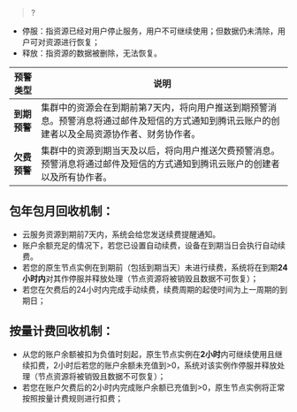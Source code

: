 >?
- 停服：指资源已经对用户停止服务，用户不可继续使用；但数据仍未清除，用户可对资源进行恢复；
- 释放：指资源的数据被删除，无法恢复。




| 预警类型     | 说明                                                         |
| ------------ | ------------------------------------------------------------ |
| **到期预警** | 集群中的资源会在到期前第7天内，将向用户推送到期预警消息。预警消息将通过邮件及短信的方式通知到腾讯云账户的创建者以及全局资源协作者、财务协作者。 |
| **欠费预警** | 集群中的资源到期当天及以后，将向用户推送欠费预警消息。预警消息将通过邮件及短信的方式通知到腾讯云账户的创建者以及所有协作者。 |


## 包年包月回收机制：
- 云服务资源到期前7天内，系统会给您发送续费提醒通知。
- 账户余额充足的情况下，若您已设置自动续费，设备在到期当日会执行自动续费。
- 若您的原生节点实例在到期前（包括到期当天）未进行续费，系统将在到期**24小时内**对其作停服并释放处理（节点资源将被销毁且数据不可恢复）；
- 若您在欠费后的24小时内完成手动续费，续费周期的起使时间为上一周期的到期日；

## 按量计费回收机制：
- 从您的账户余额被扣为负值时刻起，原生节点实例在**2小时**内可继续使用且继续扣费，2小时后若您的账户余额未充值到>0，系统对该实例作停服并释放处理（节点资源将被销毁且数据不可恢复）；
- 若您在账户欠费后的2小时内完成账户余额已充值到>0，原生节点实例将正常按照按量计费规则进行扣费；
